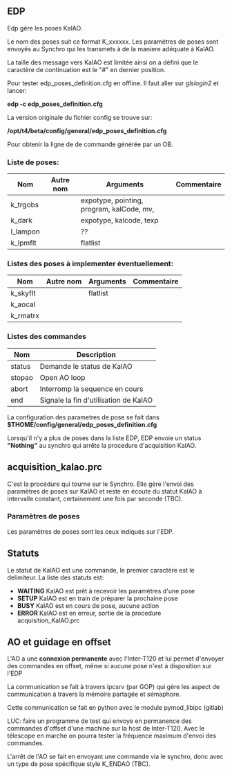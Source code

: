 ## EDP 

Edp gère les poses KalAO. 

Le nom des poses suit ce format K_xxxxxx. Les paramètres de poses sont envoyés au Synchro qui les transmets à de la maniere adéquate à KalAO.

La taille des message vers KalAO est limitée ainsi on a défini que le caractère de continuation est le "#" en dernier position.

Pour tester edp_poses_definition.cfg en offline. Il faut aller sur *glslogin2* et lancer:

**edp -c edp_poses_definition.cfg**

La version originale du fichier config se trouve sur:

**/opt/t4/beta/config/general/edp_poses_definition.cfg**

Pour obtenir la ligne de de commande générée par un OB.
### Liste de poses:

| Nom	   | Autre nom	| Arguments | Commentaire   |
|----------|-----------|-----------|----|
| k_trgobs |           |  expotype, pointing, program, kalCode, mv,       |       |		
| k_dark   |           |  expotype, kalcode, texp     |        |		
| l_lampon |           | ?? | |
| k_lpmflt |           | flatlist     |         |


### Listes des poses à implementer éventuellement:

| Nom	    | Autre nom	| Arguments | Commentaire   |
|-----------|-----------|-----------|----|
|  k_skyflt |           | flatlist     |         |		
|  k_aocal  |           |        |       |
|  k_rmatrx |           |        |       |


		
### Listes des commandes

| Nom    | Description |
|--------|-------------|
| status | Demande le status de KalAO |
| stopao | Open AO loop |
| abort  | Interromp la sequence en cours |
| end    | Signale la fin d'utilisation de KalAO  |		
		

La configuration des parametres de pose se fait dans **$THOME/config/general/edp_poses_definition.cfg**

Lorsqu'il n'y a plus de poses dans la liste EDP, EDP envoie un status **"Nothing"** au synchro qui arrête la procedure d'acquisition KalAO.

 
## acquisition_kalao.prc

C'est la procédure qui tourne sur le Synchro. Elle gère l'envoi des paramètres de poses sur KalAO et reste en écoute du statut KalAO à intervalle constant, certainement une fois par seconde (TBC).

### Paramètres de poses

Les paramètres de poses sont les ceux indiqués sur l'EDP. 

 
## Statuts

Le statut de KalAO est une commande, le premier caractère est le delimiteur. La liste des statuts est:

* **WAITING** KalAO est prêt à recevoir les paramètres d'une pose
* **SETUP** KalAO est en train de préparer la prochaine pose
* **BUSY** KalAO est en cours de pose, aucune action 
* **ERROR** KalAO est en erreur, sortie de la procedure acquisition_KalAO.prc

 
## AO et guidage en offset

L'AO a une **connexion permanente** avec l'Inter-T120 et lui permet d'envoyer des commandes en offset, même si aucune pose n'est à disposition sur l'EDP

La communication se fait à travers ipcsrv (par GOP) qui gère les aspect de communication à travers la mémoire partagée et sémaphore.

Cette communication se fait en python avec le module pymod_libipc (gitlab)

LUC: faire un programme de test qui envoye en permanence des commandes d'offset d'une machine sur la host de Inter-T120. Avec le télescope en marche on pourra tester la fréquence maximum d'envoi des commandes.

 

L'arrêt de l'AO se fait en envoyant une commande via le synchro, donc avec un type de pose spécifique style K_ENDAO (TBC).